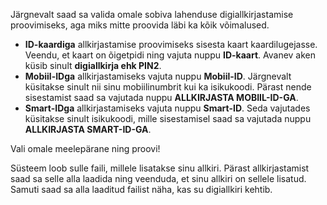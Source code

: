 Järgnevalt saad sa valida omale sobiva lahenduse digiallkirjastamise proovimiseks, aga miks mitte proovida läbi ka kõik võimalused.

- **ID-kaardiga** allkirjastamise proovimiseks sisesta kaart kaardilugejasse. Veendu, et kaart on õigetpidi ning vajuta nuppu **ID-kaart**. Avanev aken küsib sinult **digiallkirja ehk PIN2**.
- **Mobiil-IDga** allkirjastamiseks vajuta nuppu **Mobiil-ID**. Järgnevalt küsitakse sinult nii sinu mobiilinumbrit kui ka isikukoodi. Pärast nende sisestamist saad sa vajutada nuppu **ALLKIRJASTA MOBIIL-ID-GA**.
- **Smart-IDga** allkirjastamiseks vajuta nuppu **Smart-ID**. Seda vajutades küsitakse sinult isikukoodi, mille sisestamisel saad sa vajutada nuppu **ALLKIRJASTA SMART-ID-GA**.

Vali omale meelepärane ning proovi!

Süsteem loob sulle faili, millele lisatakse sinu allkiri. Pärast allkirjastamist saad sa selle alla laadida ning veenduda, et sinu allkiri on sellele lisatud. Samuti saad sa alla laaditud failist näha, kas su digiallkiri kehtib.
